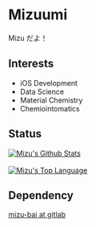 <h1>Mizuumi</h1>

Mizu だよ！

<h2>Interests</h2>

<ul>
    <li>iOS Development</li>
    <li>Data Science</li>
    <li>Material Chemistry</li>
    <li>Chemiointomatics</li>
</ul>

<h2>Status</h2>

<a href="#stats" align="center">
    <img align="center" alt="Mizu's Github Stats" src="https://github-readme-stats.vercel.app/api?username=mizu-bai&count_private=true&show_icons=true&include_all_commits=true&show_owner=true" />
</a>
<br />

<br />
<a href="#languages" align="center">
    <img align="center" alt="Mizu's Top Language" src="https://gh-readme-stats.krish-the-dev.vercel.app/api/top-langs/?username=mizu-bai&layout=compact" />
</a>
<br />

<h2>Dependency</h2>

<a href="https://gitlab.com/mizu-bai">mizu-bai at gitlab</a>

